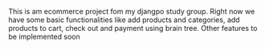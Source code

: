 This is am ecommerce project fom my djangpo study group. Right now we have some basic functionalities like add products and categories, add products to cart, check out and payment using brain tree. Other features to be implemented soon